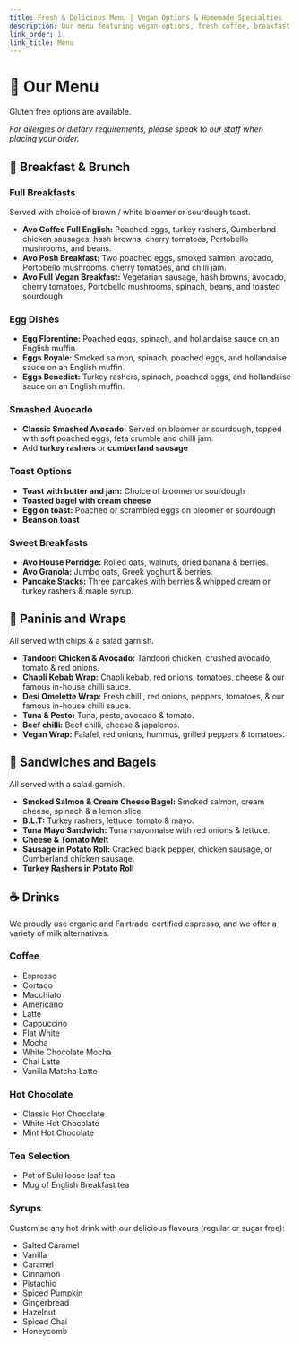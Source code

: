 ```yaml
---
title: Fresh & Delicious Menu | Vegan Options & Homemade Specialties
description: Our menu featuring vegan options, fresh coffee, breakfast, and more
link_order: 1
link_title: Menu
---
```


# 📃 Our Menu

Gluten free options are available.

_For allergies or dietary requirements, please speak to our staff when placing your order._

## 🥣 Breakfast & Brunch

### Full Breakfasts

Served with choice of brown / white bloomer or sourdough toast.

- **Avo Coffee Full English:** Poached eggs, turkey rashers, Cumberland chicken sausages, hash browns, cherry tomatoes, Portobello mushrooms, and beans.
- **Avo Posh Breakfast:** Two poached eggs, smoked salmon, avocado, Portobello mushrooms, cherry tomatoes, and chilli jam.
- **Avo Full Vegan Breakfast:** Vegetarian sausage, hash browns, avocado, cherry tomatoes, Portobello mushrooms, spinach, beans, and toasted sourdough.

### Egg Dishes

- **Egg Florentine:** Poached eggs, spinach, and hollandaise sauce on an English muffin.
- **Eggs Royale:** Smoked salmon, spinach, poached eggs, and hollandaise sauce on an English muffin.
- **Eggs Benedict:** Turkey rashers, spinach, poached eggs, and hollandaise sauce on an English muffin.

### Smashed Avocado

- **Classic Smashed Avocado:** Served on bloomer or sourdough, topped with soft poached eggs, feta crumble and chilli jam.
- Add **turkey rashers** or **cumberland sausage**

### Toast Options

- **Toast with butter and jam:** Choice of bloomer or sourdough
- **Toasted bagel with cream cheese**
- **Egg on toast:** Poached or scrambled eggs on bloomer or sourdough
- **Beans on toast**

### Sweet Breakfasts

- **Avo House Porridge:** Rolled oats, walnuts, dried banana & berries.
- **Avo Granola:** Jumbo oats, Greek yoghurt & berries.
- **Pancake Stacks:** Three pancakes with berries & whipped cream or turkey rashers & maple syrup.

## 🌯 Paninis and Wraps

All served with chips & a salad garnish.

- **Tandoori Chicken & Avocado:** Tandoori chicken, crushed avocado, tomato & red onions.
- **Chapli Kebab Wrap:** Chapli kebab, red onions, tomatoes, cheese & our famous in-house chilli sauce.
- **Desi Omelette Wrap:** Fresh chilli, red onions, peppers, tomatoes, & our famous in-house chilli sauce.
- **Tuna & Pesto:** Tuna, pesto, avocado & tomato.
- **Beef chilli:** Beef chilli, cheese & japalenos.
- **Vegan Wrap:** Falafel, red onions, hummus, grilled peppers & tomatoes.

## 🥪 Sandwiches and Bagels

All served with a salad garnish.

- **Smoked Salmon & Cream Cheese Bagel:** Smoked salmon, cream cheese, spinach & a lemon slice.
- **B.L.T:** Turkey rashers, lettuce, tomato & mayo.
- **Tuna Mayo Sandwich:** Tuna mayonnaise with red onions & lettuce.
- **Cheese & Tomato Melt**
- **Sausage in Potato Roll:** Cracked black pepper, chicken sausage, or Cumberland chicken sausage.
- **Turkey Rashers in Potato Roll**

## ☕ Drinks

We proudly use organic and Fairtrade-certified espresso, and we offer a variety of milk alternatives.

### Coffee

- Espresso
- Cortado
- Macchiato
- Americano
- Latte
- Cappuccino
- Flat White
- Mocha
- White Chocolate Mocha
- Chai Latte
- Vanilla Matcha Latte

### Hot Chocolate

- Classic Hot Chocolate
- White Hot Chocolate
- Mint Hot Chocolate

### Tea Selection

- Pot of Suki loose leaf tea
- Mug of English Breakfast tea

### Syrups

Customise any hot drink with our delicious flavours (regular or sugar free):

- Salted Caramel
- Vanilla
- Caramel
- Cinnamon
- Pistachio
- Spiced Pumpkin
- Gingerbread
- Hazelnut
- Spiced Chai
- Honeycomb
